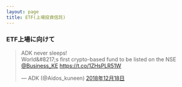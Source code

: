 ```yaml
---
layout: page
title: ETF(上場投資信託)
---
```


### ETF上場に向けて

<blockquote class="twitter-tweet" data-lang="ja"><p lang="en" dir="ltr">ADK never sleeps!<br>World&amp;#8217;s first crypto-based fund to be listed on the NSE <a href="https://twitter.com/Business_KE?ref_src=twsrc%5Etfw">@Business_KE</a> <a href="https://t.co/1ZHsPLR51W">https://t.co/1ZHsPLR51W</a></p>&mdash; ADK (@Aidos_kuneen) <a href="https://twitter.com/Aidos_kuneen/status/1075095489698238465?ref_src=twsrc%5Etfw">2018年12月18日</a></blockquote>
<script async src="https://platform.twitter.com/widgets.js" charset="utf-8"></script>
